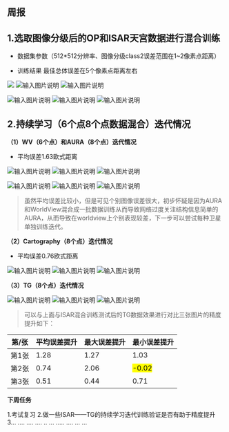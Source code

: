

## **周报**

## 1.选取图像分级后的OP和ISAR天宫数据进行混合训练

 - 数据集参数（512*512分辨率、图像分级class2误差范围在1~2像素点距离）
 
 - 训练结果 
 最佳总体误差在5个像素点距离左右

![](/2025/2025.5.5/img/1.bmp)
![输入图片说明](/2025/2025.5.5/img/2.bmp)
![输入图片说明](/2025/2025.5.5/img/3.bmp)

![输入图片说明](/2025/2025.5.5/img/4.bmp)
![输入图片说明](/2025/2025.5.5/img/5.bmp)
![输入图片说明](/2025/2025.5.5/img/6.bmp)


## 2.持续学习（6个点8个点数据混合）迭代情况

**（1）WV（6个点）和AURA（8个点）迭代情况**

 - 平均误差1.63欧式距离

 ![输入图片说明](/2025/2025.5.5/img/7.bmp)
 ![输入图片说明](/2025/2025.5.5/img/8.bmp)
![输入图片说明](/2025/2025.5.5/img/9.bmp)

![输入图片说明](/2025/2025.5.5/img/10.bmp)
 ![输入图片说明](/2025/2025.5.5/img/11.bmp)
![输入图片说明](/2025/2025.5.5/img/12.bmp)



> 虽然平均误差比较小，但是可见个别图像误差很大，初步怀疑是因为AURA和WorldView混合成一批数据训练从而导致网络过度关注结构信息简单的AURA，从而导致在worldview上个别表现较差，下一步可以尝试每种卫星单独训练迭代。




**（2）Cartography（8个点）迭代情况**

 - 平均误差0.76欧式距离
   
![输入图片说明](/2025/2025.5.5/img/13.bmp)
![输入图片说明](/2025/2025.5.5/img/14.bmp)
![输入图片说明](/2025/2025.5.5/img/15.bmp)



**（3）TG（8个点）迭代情况**

![输入图片说明](/2025/2025.5.5/img/16.bmp)
![输入图片说明](/2025/2025.5.5/img/17.bmp)
![输入图片说明](/2025/2025.5.5/img/18.bmp)


> 可以与上面与ISAR混合训练测试后的TG数据效果进行对比三张图片的精度提升如下：

| 第/张  |平均误差提升  | 最大误差提升|最小误差提升 |
|--|--|--|--|
|  第1张|1.28  |1.27|1.03|
|第2张|0.74|2.06|<mark>-0.02<mark>|
|第3张|0.51|0.44|0.71|

**下周任务**

1.考试复习
2.做一些ISAR——TG的持续学习迭代训练验证是否有助于精度提升
3... .... .... .... ..  ...  ..... .... ... ...
